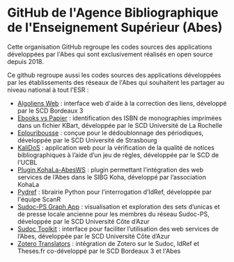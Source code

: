 # GitHub de l'Agence Bibliographique de l'Enseignement Supérieur (Abes)

Cette organisation GitHub regroupe les codes sources des applications développées par l'Abes qui sont exclusivement réalisés en open source depuis 2018.

Ce github regroupe aussi les codes sources des applications développées par les établissements des réseaux de l'Abes qui souhaitent les partager au niveau national à tout l'ESR :
- [Algoliens Web](https://github.com/abes-esr/algoliens-web) : interface web d'aide à la correction des liens, développé par le SCD Bordeaux 3
- [Ebooks vs Papier](https://github.com/abes-esr/ebooks-vs-papier) : identification des ISBN de monographies imprimées dans un fichier KBart, développée par le SCD Université de La Rochelle
- [Eplouribousse](https://github.com/abes-esr/eplouribousse) : conçue pour le dédoublonnage des périodiques, développée par le SCD Université de Strasbourg
- [KaliDoS](https://github.com/abes-esr/kalidos) : application web pour la vérification de la qualité de notices bibliographiques à l’aide d’un jeu de règles, développée par le SCD de l’UCBL
- [Plugin KohaLa-AbesWS](https://github.com/abes-esr/Koha-Plugin-KohaLa-AbesWS) : plugin permettant l’intégration des web services de l’Abes dans le SIBG Koha, développé par l’association KohaLa
- [Pydref](https://github.com/abes-esr/pydref) : librairie Python pour l’interrogation d’IdRef, développée par l'équipe ScanR
- [Sudoc-PS Graph App](https://github.com/abes-esr/sudocps-graph-app) : visualisation et exploration des sets d’unicas et de presse locale ancienne pour les membres du réseau Sudoc-PS, développée par le SCD Université Côte d’Azur
- [Sudoc Toolkit](https://github.com/abes-esr/sudoc-toolkit) : interface pour faciliter l’utilisation des web services de l’Abes, développée par le SCD Université Côte d’Azur
- [Zotero Translators](https://github.com/abes-esr/zotero-translators) : intégration de Zotero sur le Sudoc, IdRef et Theses.fr co-développé par le SCD Bordeaux 3 et l'Abes
